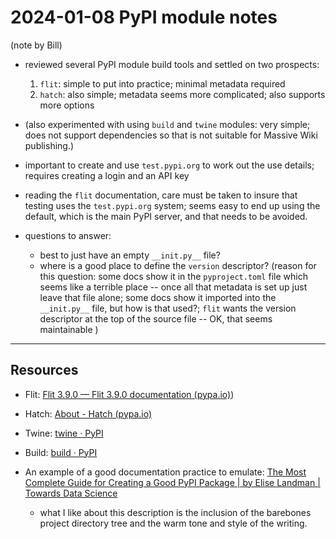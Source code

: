 # 2024-01-08 PyPI module notes
(note by Bill)

- reviewed several PyPI module build tools and settled on two prospects:  
	1. `flit`: simple to put into practice; minimal metadata required  
	2. `hatch`: also simple; metadata seems more complicated; also supports more options  
 - (also experimented with using `build` and `twine` modules: very simple; does not support dependencies so that is not suitable for Massive Wiki publishing.)  
 - important to create and use `test.pypi.org` to work out the use details; requires creating a login and an API key  
 - reading the `flit` documentation, care must be taken to insure that testing uses the `test.pypi.org` system; seems easy to end up using the default, which is the main PyPI server, and that needs to be avoided.  

 - questions to answer:  
	 - best to just have an empty `__init.py__` file?  
	 - where is a good place to define the `version` descriptor? (reason for this question: some docs show it in the `pyproject.toml` file which seems like a terrible place -- once all that metadata is set up just leave that file alone; some docs show it imported into the `__init.py__` file, but how is that used?; `flit` wants the version descriptor at the top of the source file -- OK, that seems maintainable )  



-----
## Resources

- Flit: [Flit 3.9.0 — Flit 3.9.0 documentation (pypa.io)](https://flit.pypa.io/en/stable/index.html))
- Hatch: [About - Hatch (pypa.io)](https://hatch.pypa.io/1.9/)
- Twine: [twine · PyPI](https://pypi.org/project/twine/)
- Build: [build · PyPI](https://pypi.org/project/build/)

- An example of a good documentation practice to emulate: [The Most Complete Guide for Creating a Good PyPI Package | by Elise Landman | Towards Data Science](https://towardsdatascience.com/the-complete-guide-for-creating-a-good-pypi-package-acb5420a03f8)  
	- what I like about this description is the inclusion of the barebones project directory tree and the warm tone and style of the writing.  
